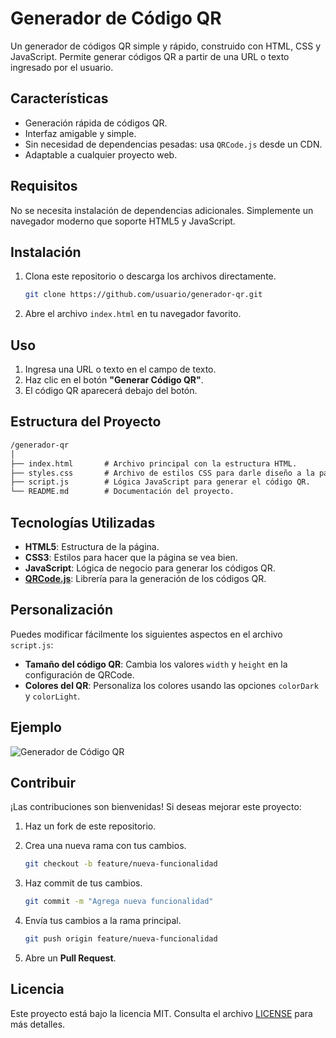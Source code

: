 # Generador de Código QR

Un generador de códigos QR simple y rápido, construido con HTML, CSS y JavaScript. Permite generar códigos QR a partir de una URL o texto ingresado por el usuario.

## Características

- Generación rápida de códigos QR.
- Interfaz amigable y simple.
- Sin necesidad de dependencias pesadas: usa `QRCode.js` desde un CDN.
- Adaptable a cualquier proyecto web.

## Requisitos

No se necesita instalación de dependencias adicionales. Simplemente un navegador moderno que soporte HTML5 y JavaScript.

## Instalación

1. Clona este repositorio o descarga los archivos directamente.

   ```bash
   git clone https://github.com/usuario/generador-qr.git
   ```

2. Abre el archivo `index.html` en tu navegador favorito.

## Uso

1. Ingresa una URL o texto en el campo de texto.
2. Haz clic en el botón **"Generar Código QR"**.
3. El código QR aparecerá debajo del botón.

## Estructura del Proyecto

```txt
/generador-qr
│
├── index.html       # Archivo principal con la estructura HTML.
├── styles.css       # Archivo de estilos CSS para darle diseño a la página.
├── script.js        # Lógica JavaScript para generar el código QR.
└── README.md        # Documentación del proyecto.
```

## Tecnologías Utilizadas

- **HTML5**: Estructura de la página.
- **CSS3**: Estilos para hacer que la página se vea bien.
- **JavaScript**: Lógica de negocio para generar los códigos QR.
- **[QRCode.js](https://davidshimjs.github.io/qrcodejs/)**: Librería para la generación de los códigos QR.

## Personalización

Puedes modificar fácilmente los siguientes aspectos en el archivo `script.js`:

- **Tamaño del código QR**: Cambia los valores `width` y `height` en la configuración de QRCode.
- **Colores del QR**: Personaliza los colores usando las opciones `colorDark` y `colorLight`.

## Ejemplo

![Generador de Código QR](https://user-images.githubusercontent.com/example/generador-qr.png)

## Contribuir

¡Las contribuciones son bienvenidas! Si deseas mejorar este proyecto:

1. Haz un fork de este repositorio.
2. Crea una nueva rama con tus cambios.

   ```bash
   git checkout -b feature/nueva-funcionalidad
   ```

3. Haz commit de tus cambios.

   ```bash
   git commit -m "Agrega nueva funcionalidad"
   ```

4. Envía tus cambios a la rama principal.

   ```bash
   git push origin feature/nueva-funcionalidad
   ```

5. Abre un **Pull Request**.

## Licencia

Este proyecto está bajo la licencia MIT. Consulta el archivo [LICENSE](LICENSE) para más detalles.
